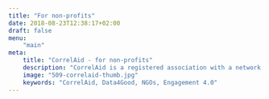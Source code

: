 ```yaml
---
title: "For non-profits"
date: 2018-08-23T12:38:17+02:00
draft: false
menu: 
    "main"
meta:
    title: "CorrelAid - for non-profits"
    description: "CorrelAid is a registered association with a network of 650 data analysts"
    image: "509-correlaid-thumb.jpg"
    keywords: "CorrelAid, Data4Good, NGOs, Engagement 4.0"
---
```

